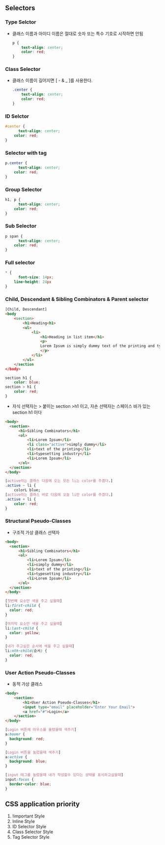 ## Selectors
### Type Selctor
  - 클래스 이름과 아이디 이름은 절대로 숫자 또는 특수 기호로 시작하면 안됨
     ```css
     p {
         text-align: center;
         color: red;
     }
     ```
### Class Selector
  - 클래스 이름이 길어지면 [ - & _ ]를 사용한다.
    ```css
    .center {
        text-align: center;
        color: red;
    }
    ```
### ID Selctor
  ```css
  #center {
        text-align: center;
      color: red;
  }
  ```
### Selector with tag
  ```css
  p.center {
        text-align: center;
      color: red;
  }
  ```
### Group Selector
  ```css
  h1, p {
        text-align: center;
      color: red;
  }
  ```
### Sub Selector
  ```css
  p span {
        text-align: center;
      color: red;
  }
  ```
### Full selector
  ```css
  * {
        font-size: 14px;
      line-height: 24px
  }
  ```
### Child, Descendant & Sibling Combinators & Parent selector
  ```html
  [Child, Descendant]
  <body   
      <section>
          <h1>Heading<h1>
          <ul>
              <li>
                  <h1>Heading in list item</h1>
                  <p>
                  Lorem Ipsum is simply dummy text of the printing and typesetting industry.  
                  </p>
              </li>
          </ul>
      </section   
  </body>
  ```
  ```css
  section h1 {
      color: blue;
  section > h1 {
      color: red;
  }
  ```
  - 자식 선택자는 > 붙이는 section >h1 이고, 자손 선택자는 스페이스 바가 있는 section h1 이다
  ```html
  <body>
    <section>
        <h1>Sibling Combinators</h1>
        <ol>
            <li>Lorem Ipsum</li>
            <li class="active">simply dummy</li>
            <li>text of the printing</li>
            <li>typesetting industry</li>
            <li>Lorem Ipsum</li>
        </ol>
    </section>
  </body>
  ```
  ```css
  [active라는 클래스 다음에 오는 모든 li는 color를 주겠다.]
  .active ~ li {
      colorL blue;
  [active라는 클래스 바로 다음에 오늘 li만 color를 주겠다.]
  .active + li {
      color: red;
  }
  ```
### Structural Pseudo-Classes
  - 구조적 가상 클래스 선택자
  ```html
  <body>
    <section>
        <h1>Sibling Combinators</h1>
        <ol>
            <li>Lorem Ipsum</li>
            <li>simply dummy</li>
            <li>text of the printing</li>
            <li>typesetting industry</li>
            <li>Lorem Ipsum</li>
        </ol>
    </section>
  </body>
  ```
  ```css
  [첫번째 요소만 색을 주고 싶을때]
  li:first-child {
    color: red;
  }

  [마지막 요소만 색을 주고 싶을때]
  li:last-child {
    color: yellow;
  }

  [내가 주고싶은 순서에 색을 주고 싶을때]
  li:nth-child(순서) {
    color: red;
  }
  ```
### User Action Pseudo-Classes
  - 동적 가상 클래스
  ```html
  <body>
      <section>
          <h1>User Action Pseudo-Classes</h1>
          <input type="email" placeholder="Enter Your Email">
          <a href="#">Login</a>
      </section>
  </body>
  ```
  ```css
  [Login 버튼에 마우스를 올렸을때 색주기]
  a:hover {
    background: red;
  }

  [Login 버튼을 눌렀을때 색주기]
  a:active {
    background: blue;
  }

  [input 태그를 눌렀을때 내가 작성할수 있다는 상태를 표시하고싶을때]
  input:focus {
    border-color: blue;
  }
  ```

## CSS application priority
  1. !important Style
  2. Inline Style
  3. ID Selector Style
  4. Class Selector Style
  5. Tag Selector Style